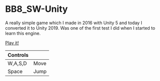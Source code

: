 # BB8_SW-Unity
A really simple game which I made in 2016 with Unity 5 and today I converted it to Unity 2019. 
Was one of the first test I did when I started to learn this engine.

[Play it!](https://indirivacua.github.io/BB8_SW-Unity/)

| Controls | |
| ------------- | ------------- |
| W,A,S,D  | Move  |
| Space  | Jump  |
